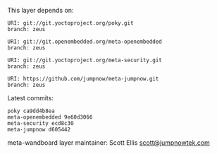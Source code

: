 This layer depends on:

    URI: git://git.yoctoproject.org/poky.git
    branch: zeus

    URI: git://git.openembedded.org/meta-openembedded
    branch: zeus

    URI: git://git.yoctoproject.org/meta-security.git
    branch: zeus

    URI: https://github.com/jumpnow/meta-jumpnow.git
    branch: zeus

Latest commits:

    poky ca9dd4b8ea
    meta-openembedded 9e60d3066
    meta-security ecd8c30
    meta-jumpnow d605442

meta-wandboard layer maintainer: Scott Ellis <scott@jumpnowtek.com>

